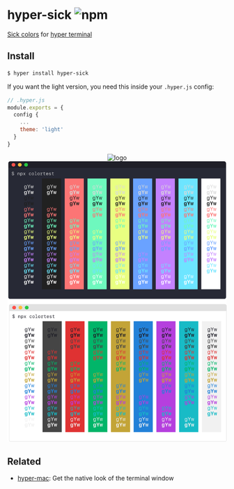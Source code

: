 # hyper-sick ![npm](https://img.shields.io/npm/dt/hyper-sick.svg?style=social)

[Sick colors](https://github.com/pablopunk/sick-colors) for [hyper terminal](https://hyper.is)

## Install

```bash
$ hyper install hyper-sick
```

If you want the light version, you need this inside your `.hyper.js` config:

```js
// .hyper.js
module.exports = {
  config {
    ...
    theme: 'light'
  }
}
```

<p align="center">
  <img src="https://assets.zeit.co/image/upload/v1549723846/repositories/hyper/hyper-3-repo-banner.png" alt="logo">
  <br>
  <img src="https://raw.githubusercontent.com/pablopunk/art/master/sick-colors/terminal.svg?sanitize=true" alt="screenshot">
</p>

## Related

- [hyper-mac](https://github.com/pablopunk/hyper-mac): Get the native look of the terminal window
